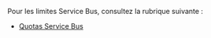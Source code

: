 Pour les limites Service Bus, consultez la rubrique suivante :

* [Quotas Service Bus](http://msdn.microsoft.com/library/azure/ee732538.aspx)

<!---HONumber=62-->